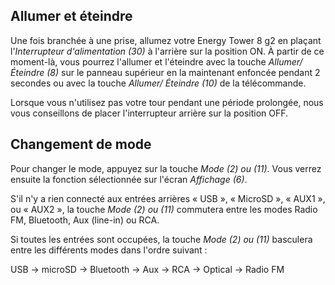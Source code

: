 ## Allumer et éteindre

Une fois branchée à une prise, allumez votre Energy Tower 8 g2 en plaçant l'*Interrupteur d'alimentation (30)* à l'arrière sur la position ON. À partir de ce moment-là, vous pourrez l'allumer et l'éteindre avec la touche *Allumer/ Éteindre (8)* sur le panneau supérieur en la maintenant enfoncée pendant 2 secondes ou avec la touche *Allumer/ Éteindre (10)* de la télécommande.

Lorsque vous n'utilisez pas votre tour pendant une période prolongée, nous vous conseillons de placer l'interrupteur arrière sur la position OFF.


## Changement de mode
Pour changer le mode, appuyez sur la touche *Mode (2) ou (11)*. Vous verrez ensuite la fonction sélectionnée sur l'écran *Affichage (6)*. 

S'il n'y a rien connecté aux entrées arrières « USB », « MicroSD », « AUX1 », ou « AUX2 », la touche *Mode (2) ou (11)* commutera entre les modes Radio FM, Bluetooth, Aux (line-in) ou RCA.

Si toutes les entrées sont occupées, la touche *Mode (2) ou (11)* basculera entre les différents modes dans l'ordre suivant :

 USB -> microSD -> Bluetooth -> Aux -> RCA -> Optical -> Radio FM

